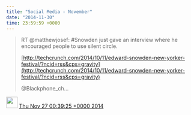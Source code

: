 ```yaml
---    
title: "Social Media - November"
date: "2014-11-30"
time: 23:59:59 +0000
---
```


> RT @matthewjosef: #Snowden just gave an interview where he encouraged people to use silent circle.   
>   
> [http://techcrunch.com/2014/10/11/edward-snowden-new-yorker-festival/?ncid=rss&cps=gravity](http://techcrunch.com/2014/10/11/edward-snowden-new-yorker-festival/?ncid=rss&cps=gravity)  
>   
> @Blackphone_ch…

<img src="{{ site.url }}{{ site.baseurl }}/assets/images/media/tweet.ico" width="30" /> [Thu Nov 27 00:39:25 +0000 2014](https://twitter.com/ChristopherA/status/537767617507766273)